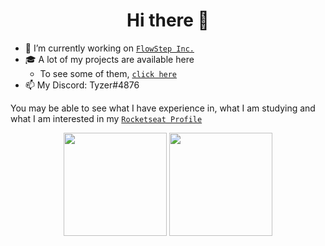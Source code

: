 <h1 align="center">Hi there 👋</h1>

- 🔭 I’m currently working on [`FlowStep Inc.`](https://github.com/FlowStepInc)
- 🎓 A lot of my projects are available here
  - To see some of them, [`click here`](https://github.com/TiagooAndrade/My-Projects)
- 📫 My Discord: Tyzer#4876

You may be able to see what I have experience in, what I am studying and what I am interested in my [`Rocketseat Profile`](https://app.rocketseat.com.br/me/tiago)

<div align="center">
  <img height="165" align="center" src="https://github-readme-stats.vercel.app/api?username=TiagooAndrade&bg_color=282a42&title_color=5a7dbf&text_color=a6c4fc&show_icons=true" />
  <img height="165" align="center" src="https://github-readme-stats.vercel.app/api/top-langs/?username=TiagooAndrade&bg_color=282a42&title_color=5a7dbf&text_color=a6c4fc&layout=compact" />
</div>

